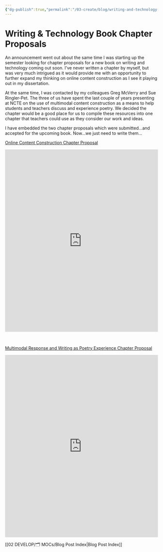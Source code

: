 ```yaml
---
{"dg-publish":true,"permalink":"/03-create/blog/writing-and-technology-book-chapter-proposals/","title":"Writing & Technology Book Chapter Proposals","tags":["edtech","online-content-construction","technology","writing"]}
---
```


# Writing & Technology Book Chapter Proposals

An announcement went out about the same time I was starting up the semester looking for chapter proposals for a new book on writing and technology coming out soon. I've never written a chapter by myself, but was very much intrigued as it would provide me with an opportunity to further expand my thinking on online content construction as I see it playing out in my dissertation.

At the same time, I was contacted by my colleagues Greg McVerry and Sue Ringler-Pet. The three of us have spent the last couple of years presenting at NCTE on the use of multimodal content construction as a means to help students and teachers discuss and experience poetry. We decided the chapter would be a good place for us to compile these resources into one chapter that teachers could use as they consider our work and ideas.

I have embedded the two chapter proposals which were submitted...and accepted for the upcoming book. Now...we just need to write them...

[Online Content Construction Chapter Proposal](http://www.scribd.com/doc/110319746/Online-Content-Construction-Chapter-Proposal "View Online Content Construction Chapter Proposal on Scribd")

<iframe id="doc_31806" src="http://www.scribd.com/embeds/110319746/content?start_page=1&amp;view_mode=scroll&amp;access_key=key-2bw669ni10v67z0ztcqo" height="600" width="100%" frameborder="0" data-blogger-escaped-data-aspect-ratio="0.772727272727273" data-blogger-escaped-data-auto-height="true" data-blogger-escaped-scrolling="no"></iframe>

 

[Multimodal Response and Writing as Poetry Experience Chapter Proposal](http://www.scribd.com/doc/110319743/Multimodal-Response-and-Writing-as-Poetry-Experience-Chapter-Proposal "View Multimodal Response and Writing as Poetry Experience Chapter Proposal on Scribd")

<iframe id="doc_54967" src="http://www.scribd.com/embeds/110319743/content?start_page=1&amp;view_mode=scroll&amp;access_key=key-h1mh1ue0aw0a4qf56sr" height="600" width="100%" frameborder="0" data-blogger-escaped-data-aspect-ratio="0.772727272727273" data-blogger-escaped-data-auto-height="true" data-blogger-escaped-scrolling="no"></iframe>

[[02 DEVELOP/🗂️ MOCs/Blog Post Index\|Blog Post Index]]